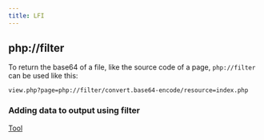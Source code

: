 ```yaml
---
title: LFI
---
```


## php://filter
To return the base64 of a file, like the source code of a page, `php://filter` can be used like this:

`view.php?page=php://filter/convert.base64-encode/resource=index.php`

### Adding data to output using filter
[Tool](https://github.com/wupco/PHP_INCLUDE_TO_SHELL_CHAR_DICT)
